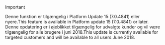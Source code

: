 > [!IMPORTANT]
> <span data-ttu-id="52017-101">Denne funktion er tilgængelig i Platform Update 15 (7.0.4841) eller nyere.</span><span class="sxs-lookup"><span data-stu-id="52017-101">This feature is available in Platform update 15 (7.0.4841) or later.</span></span> <span data-ttu-id="52017-102">Denne opdatering er i øjeblikket tilgængelig for udvalgte kunder og vil være tilgængelig for alle brugere i juni 2018.</span><span class="sxs-lookup"><span data-stu-id="52017-102">This update is currently available for targeted customers and will be available to all users June 2018.</span></span>
